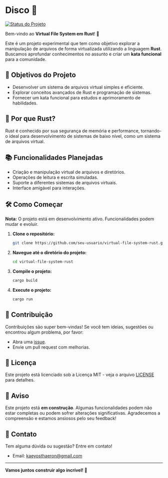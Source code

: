 # Disco 🦀

[![Status do Projeto](https://img.shields.io/badge/status-em%20construção-yellow.svg)](#)

Bem-vindo ao **Virtual File System em Rust**! 🎉

Este é um projeto experimental que tem como objetivo explorar a manipulação de arquivos de forma virtualizada utilizando a linguagem **Rust**. Buscamos aprofundar conhecimentos no assunto e criar um **kata funcional** para a comunidade.

## 🚀 Objetivos do Projeto

- Desenvolver um sistema de arquivos virtual simples e eficiente.
- Explorar conceitos avançados de Rust e programação de sistemas.
- Fornecer um kata funcional para estudos e aprimoramento de habilidades.

## 🌟 Por que Rust?

Rust é conhecido por sua segurança de memória e performance, tornando-o ideal para desenvolvimento de sistemas de baixo nível, como um sistema de arquivos virtual.

## 📚 Funcionalidades Planejadas

- Criação e manipulação virtual de arquivos e diretórios.
- Operações de leitura e escrita simuladas.
- Suporte a diferentes sistemas de arquivos virtuais.
- Interface amigável para interações.

## 🛠 Como Começar

**Nota:** O projeto está em desenvolvimento ativo. Funcionalidades podem mudar e evoluir.

1. **Clone o repositório:**

   ```bash
   git clone https://github.com/seu-usuario/virtual-file-system-rust.git
   ```

2. **Navegue até o diretório do projeto:**

   ```bash
   cd virtual-file-system-rust
   ```

3. **Compile o projeto:**

   ```bash
   cargo build
   ```

4. **Execute o projeto:**

   ```bash
   cargo run
   ```

## 🤗 Contribuição

Contribuições são super bem-vindas! Se você tem ideias, sugestões ou encontrou algum problema, por favor:

- Abra uma [issue](https://github.com/seu-usuario/virtual-file-system-rust/issues).
- Envie um pull request com melhorias.

## 📝 Licença

Este projeto está licenciado sob a Licença MIT - veja o arquivo [LICENSE](LICENSE) para detalhes.

## 📢 Aviso

Este projeto está **em construção**. Algumas funcionalidades podem não estar completas ou podem sofrer alterações significativas. Agradecemos a compreensão e estamos ansiosos pelo seu feedback!

## 💬 Contato

Tem alguma dúvida ou sugestão? Entre em contato!

- Email: [kaeyosthaeron@gmail.com](mailto:kaeyosthaeron@gmail.com)

---

**Vamos juntos construir algo incrível! 🚀**
